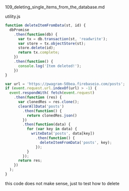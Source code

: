 109_deleting_single_items_from_the_database.md


utility.js

```js
function deleteItemFromData(st, id) {
  dbPromise
    .then(function(db) {
      var tx = db.transaction(st, 'readwrite');
      var store = tx.objectStore(st);
      store.delete(id);
      return tx.complete;
    })
    .then(function() {
      console.log('Item deleted!');
    })
}
```

```js
var url = 'https://pwagram-50bea.firebaseio.com/posts';
if (event.request.url.indexOf(url) > -1) {
  event.respondWith( fetch(event.request)
    .then(function (res) {
      var clonedRes = res.clone();
      clearAllData('posts')
        .then(function() {
          return clonedRes.json()
        })
        .then(function(data) {
          for (var key in data) {
            writeData('posts', data[key])
              .then(function() {
                deleteItemFromData('posts', key);
              });
          }
        });
      return res;
    })
  );
}
```

this code does not make sense, just to test how to delete





















